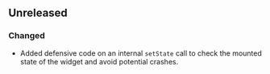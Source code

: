 ## Unreleased

### Changed

- Added defensive code on an internal `setState` call to check the mounted state of the widget and
  avoid potential crashes.